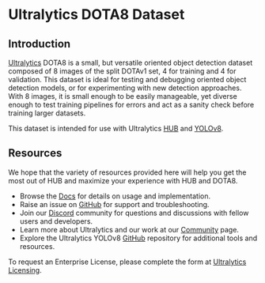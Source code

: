 # Ultralytics DOTA8 Dataset

## Introduction

[Ultralytics](https://ultralytics.com) DOTA8 is a small, but versatile oriented object detection dataset composed of 8 images of the split DOTAv1 set, 4 for training and 4 for validation. This dataset is ideal for testing and debugging oriented object detection models,
or for experimenting with new detection approaches. With 8 images, it is small enough to be easily manageable, yet
diverse enough to test training pipelines for errors and act as a sanity check before training larger datasets.

This dataset is intended for use with Ultralytics [HUB](https://hub.ultralytics.com) and [YOLOv8](https://github.com/ultralytics/ultralytics).

## Resources

We hope that the variety of resources provided here will help you get the most out of HUB and maximize your experience with HUB and DOTA8.

- Browse the [Docs](https://docs.ultralytics.com/) for details on usage and implementation.
- Raise an issue on [GitHub](https://github.com/ultralytics/hub/issues/new/choose) for support and troubleshooting.
- Join our [Discord](https://ultralytics.com/discord) community for questions and discussions with fellow users and developers.
- Learn more about Ultralytics and our work at our [Community](https://community.ultralytics.com) page.
- Explore the Ultralytics YOLOv8 [GitHub](https://github.com/ultralytics/ultralytics) repository for additional tools and resources.

To request an Enterprise License, please complete the form at [Ultralytics Licensing](https://ultralytics.com/license).
